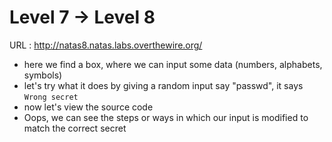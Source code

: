# Level 7 → Level 8

URL : http://natas8.natas.labs.overthewire.org/

- here we find a box, where we can input some data (numbers, alphabets, symbols)
- let's try what it does by giving a random input say "passwd", it says `Wrong secret`
- now let's view the source code
- Oops, we can see the steps or ways in which our input is modified to match the correct secret
